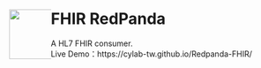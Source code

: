 <div> 
  <div style="float: left;width: 15%;"><img src="https://github.com/cylab-tw/redpanda/blob/main/img/RedPanda.jpg?raw=true" width="90px"></div>
 <h1>FHIR RedPanda</h1>
 A HL7 FHIR consumer.<br/>
 Live Demo：https://cylab-tw.github.io/Redpanda-FHIR/
</div>


